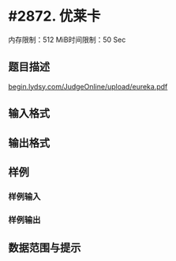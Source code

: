 # #2872.  优莱卡

内存限制：512 MiB时间限制：50 Sec

## 题目描述

 [begin.lydsy.com/JudgeOnline/upload/eureka.pdf](http://begin.lydsy.com/JudgeOnline/upload/eureka.pdf)

## 输入格式

## 输出格式

## 样例

### 样例输入

### 样例输出

## 数据范围与提示
